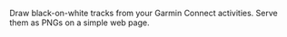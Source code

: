 Draw black-on-white tracks from your Garmin Connect activities. Serve them as PNGs on a simple web page.
